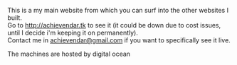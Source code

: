 This is a my main website from which you can surf into the other websites I built.      
Go to http://achievendar.tk to see it (it could be down due to cost issues, until I decide i'm keeping it on permanently).  
Contact me in achievendar@gmail.com if you want to specifically see it live.    

The machines are hosted by digital ocean  
